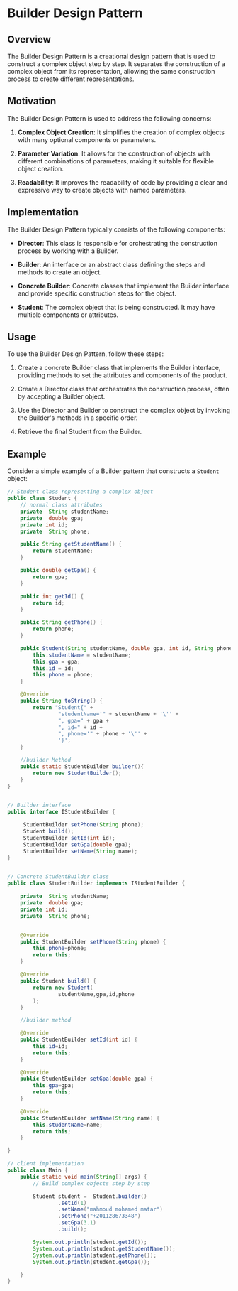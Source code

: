 # Builder Design Pattern

## Overview

The Builder Design Pattern is a creational design pattern that is used to construct a complex object step by step. It separates the construction of a complex object from its representation, allowing the same construction process to create different representations.

## Motivation

The Builder Design Pattern is used to address the following concerns:

1. **Complex Object Creation**: It simplifies the creation of complex objects with many optional components or parameters.

2. **Parameter Variation**: It allows for the construction of objects with different combinations of parameters, making it suitable for flexible object creation.

3. **Readability**: It improves the readability of code by providing a clear and expressive way to create objects with named parameters.

## Implementation

The Builder Design Pattern typically consists of the following components:

- **Director**: This class is responsible for orchestrating the construction process by working with a Builder.

- **Builder**: An interface or an abstract class defining the steps and methods to create an object.

- **Concrete Builder**: Concrete classes that implement the Builder interface and provide specific construction steps for the object.

- **Student**: The complex object that is being constructed. It may have multiple components or attributes.

## Usage

To use the Builder Design Pattern, follow these steps:

1. Create a concrete Builder class that implements the Builder interface, providing methods to set the attributes and components of the product.

2. Create a Director class that orchestrates the construction process, often by accepting a Builder object.

3. Use the Director and Builder to construct the complex object by invoking the Builder's methods in a specific order.

4. Retrieve the final Student from the Builder.

## Example

Consider a simple example of a Builder pattern that constructs a `Student` object:

```java
// Student class representing a complex object
public class Student {
    // normal class attributes
    private  String studentName;
    private  double gpa;
    private int id;
    private  String phone;

    public String getStudentName() {
        return studentName;
    }

    public double getGpa() {
        return gpa;
    }

    public int getId() {
        return id;
    }

    public String getPhone() {
        return phone;
    }

    public Student(String studentName, double gpa, int id, String phone) {
        this.studentName = studentName;
        this.gpa = gpa;
        this.id = id;
        this.phone = phone;
    }

    @Override
    public String toString() {
        return "Student{" +
                "studentName='" + studentName + '\'' +
                ", gpa=" + gpa +
                ", id=" + id +
                ", phone='" + phone + '\'' +
                '}';
    }

    //builder Method
    public static StudentBuilder builder(){
        return new StudentBuilder();
    }
}


// Builder interface
public interface IStudentBuilder {

     StudentBuilder setPhone(String phone);
     Student build();
     StudentBuilder setId(int id);
     StudentBuilder setGpa(double gpa);
     StudentBuilder setName(String name);
}


// Concrete StudentBuilder class
public class StudentBuilder implements IStudentBuilder {

    private  String studentName;
    private  double gpa;
    private int id;
    private  String phone;


    @Override
    public StudentBuilder setPhone(String phone) {
        this.phone=phone;
        return this;
    }

    @Override
    public Student build() {
        return new Student(
                studentName,gpa,id,phone
        );
    }

    //builder method

    @Override
    public StudentBuilder setId(int id) {
        this.id=id;
        return this;
    }

    @Override
    public StudentBuilder setGpa(double gpa) {
        this.gpa=gpa;
        return this;
    }

    @Override
    public StudentBuilder setName(String name) {
        this.studentName=name;
        return this;
    }

}

// client implementation
public class Main {
    public static void main(String[] args) {
        // Build complex objects step by step

        Student student =  Student.builder()
                .setId(1)
                .setName("mahmoud mohamed matar")
                .setPhone("+201128673348")
                .setGpa(3.1)
                .build();

        System.out.println(student.getId());
        System.out.println(student.getStudentName());
        System.out.println(student.getPhone());
        System.out.println(student.getGpa());

    }
}
